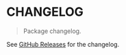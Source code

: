 # CHANGELOG

> Package changelog.

See [GitHub Releases](https://github.com/stdlib-js/complex-real/releases) for the changelog.